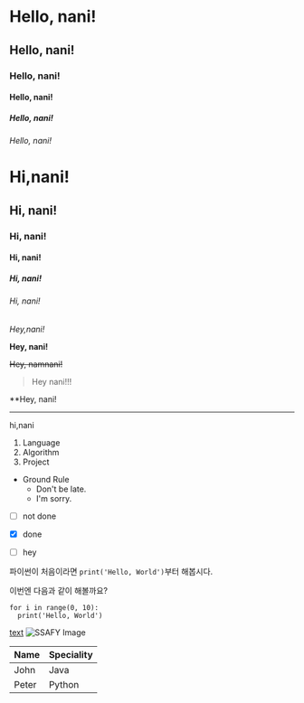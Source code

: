 <h1>Hello, nani!
<h2>Hello, nani!
<h3>Hello, nani!
<h4>Hello, nani!
<h5>Hello, nani!
<h6>Hello, nani!

# Hi,nani!
## Hi, nani!
### Hi, nani!
#### Hi, nani!
##### Hi, nani!
###### Hi, nani!

*Hey,nani!*

**Hey, nani!**

~~Hey, namnani!~~

>Hey nani!!!

\**Hey, nani!

---

hi,nani

1. Language
2. Algorithm
3. Project

* Ground Rule
  - Don't be late.
  - I'm sorry.

- [ ] not done

- [x] done

- [ ] hey

파이썬이 처음이라면 `print('Hello, World')`부터 해봅시다.

이번엔 다음과 같이 해볼까요?
```
for i in range(0, 10):
  print('Hello, World')
```

[text](edu.ssafy.com)
![SSAFY Image](https://edu.ssafy.com/assest/images/logo.png)

|Name|Speciality|
|------|----------|
|John|Java|
|Peter|Python|
